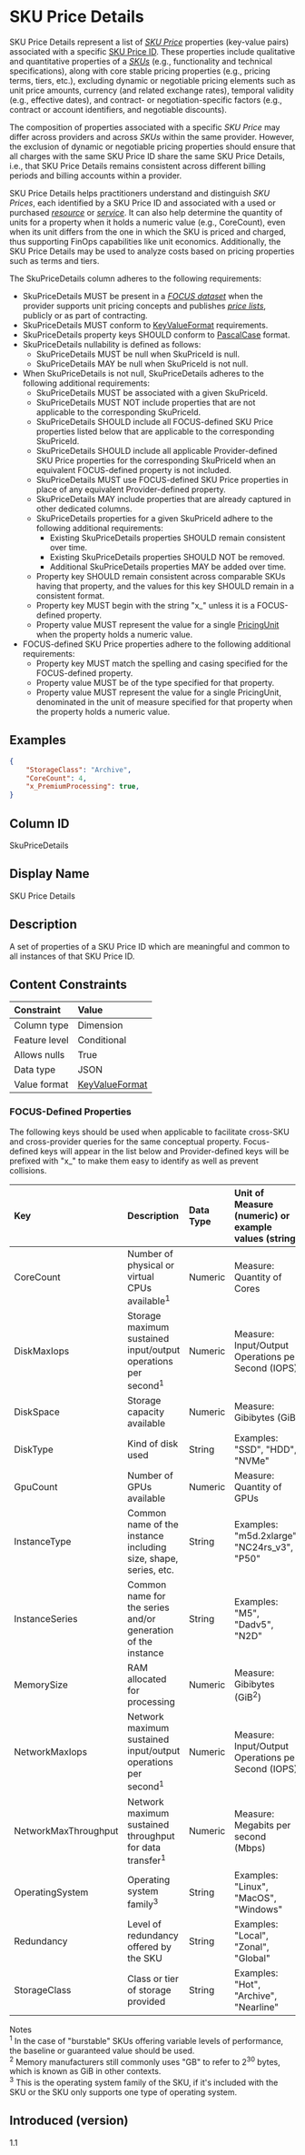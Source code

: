 # SKU Price Details

SKU Price Details represent a list of [*SKU Price*](#glossary:sku-price) properties (key-value pairs) associated with a specific [SKU Price ID](#skupriceid). These properties include qualitative and quantitative properties of a [*SKUs*](#glossary:sku) (e.g., functionality and technical specifications), along with core stable pricing properties (e.g., pricing terms, tiers, etc.), excluding dynamic or negotiable pricing elements such as unit price amounts, currency (and related exchange rates), temporal validity (e.g., effective dates), and contract- or negotiation-specific factors (e.g., contract or account identifiers, and negotiable discounts).

The composition of properties associated with a specific *SKU Price* may differ across providers and across *SKUs* within the same provider. However, the exclusion of dynamic or negotiable pricing properties should ensure that all charges with the same SKU Price ID share the same SKU Price Details, i.e., that SKU Price Details remains consistent across different billing periods and billing accounts within a provider.

SKU Price Details helps practitioners understand and distinguish *SKU Prices*, each identified by a SKU Price ID and associated with a used or purchased [*resource*](#glossary:resource) or [*service*](#glossary:service). It can also help determine the quantity of units for a property when it holds a numeric value (e.g., CoreCount), even when its unit differs from the one in which the SKU is priced and charged, thus supporting FinOps capabilities like unit economics. Additionally, the SKU Price Details may be used to analyze costs based on pricing properties such as terms and tiers.

The SkuPriceDetails column adheres to the following requirements:

* SkuPriceDetails MUST be present in a [*FOCUS dataset*](#glossary:FOCUS-dataset) when the provider supports unit pricing concepts and publishes [*price lists*](#glossary:price-list), publicly or as part of contracting.
* SkuPriceDetails MUST conform to [KeyValueFormat](#key-valueformat) requirements.
* SkuPriceDetails property keys SHOULD conform to [PascalCase](#glossary:pascalcase) format.
* SkuPriceDetails nullability is defined as follows:
  * SkuPriceDetails MUST be null when SkuPriceId is null.
  * SkuPriceDetails MAY be null when SkuPriceId is not null.
* When SkuPriceDetails is not null, SkuPriceDetails adheres to the following additional requirements:
  * SkuPriceDetails MUST be associated with a given SkuPriceId.
  * SkuPriceDetails MUST NOT include properties that are not applicable to the corresponding SkuPriceId.
  * SkuPriceDetails SHOULD include all FOCUS-defined SKU Price properties listed below that are applicable to the corresponding SkuPriceId.
  * SkuPriceDetails SHOULD include all applicable Provider-defined SKU Price properties for the corresponding SkuPriceId when an equivalent FOCUS-defined property is not included.
  * SkuPriceDetails MUST use FOCUS-defined SKU Price properties in place of any equivalent Provider-defined property.
  * SkuPriceDetails MAY include properties that are already captured in other dedicated columns.
  * SkuPriceDetails properties for a given SkuPriceId adhere to the following additional requirements:
    * Existing SkuPriceDetails properties SHOULD remain consistent over time.
    * Existing SkuPriceDetails properties SHOULD NOT be removed.
    * Additional SkuPriceDetails properties MAY be added over time.
  * Property key SHOULD remain consistent across comparable SKUs having that property, and the values for this key SHOULD remain in a consistent format.
  * Property key MUST begin with the string "x_" unless it is a FOCUS-defined property.
  * Property value MUST represent the value for a single [PricingUnit](#pricingunit) when the property holds a numeric value.
* FOCUS-defined SKU Price properties adhere to the following additional requirements:
  * Property key MUST match the spelling and casing specified for the FOCUS-defined property.
  * Property value MUST be of the type specified for that property.
  * Property value MUST represent the value for a single PricingUnit, denominated in the unit of measure specified for that property when the property holds a numeric value.

## Examples

```json
{
    "StorageClass": "Archive",
    "CoreCount": 4,
    "x_PremiumProcessing": true,
}
```

## Column ID

SkuPriceDetails

## Display Name

SKU Price Details

## Description

A set of properties of a SKU Price ID which are meaningful and common to all instances of that SKU Price ID.

## Content Constraints

| Constraint    | Value                              |
| :------------ | :--------------------------------- |
| Column type   | Dimension                          |
| Feature level | Conditional                        |
| Allows nulls  | True                               |
| Data type     | JSON                               |
| Value format  | [KeyValueFormat](#key-valueformat) |

### FOCUS-Defined Properties

The following keys should be used when applicable to facilitate cross-SKU and cross-provider queries for the same conceptual property. Focus-defined keys will appear in the list below and Provider-defined keys will be prefixed with "x_" to make them easy to identify as well as prevent collisions.

| Key                      | Description                                                              | Data Type        | Unit of Measure (numeric) or example values (string)  |
| :----------------------- | :----------------------------------------------------------------------- | :--------------- | :---------------------------------------------------- |
| CoreCount                | Number of physical or virtual CPUs available<sup>1</sup>                 | Numeric          | Measure: Quantity of Cores                            |
| DiskMaxIops              | Storage maximum sustained input/output operations per second<sup>1</sup> | Numeric          | Measure: Input/Output Operations per Second (IOPS)    |
| DiskSpace                | Storage capacity available                                               | Numeric          | Measure: Gibibytes (GiB)                              |
| DiskType                 | Kind of disk used                                                        | String           | Examples: "SSD", "HDD", "NVMe"                        |
| GpuCount                 | Number of GPUs available                                                 | Numeric          | Measure: Quantity of GPUs                             |
| InstanceType             | Common name of the instance including size, shape, series, etc.          | String           | Examples: "m5d.2xlarge", "NC24rs_v3", "P50"           |
| InstanceSeries           | Common name for the series and/or generation of the instance             | String           | Examples: "M5", "Dadv5", "N2D"                        |
| MemorySize               | RAM allocated for processing                                             | Numeric          | Measure: Gibibytes (GiB<sup>2</sup>)                  |
| NetworkMaxIops           | Network maximum sustained input/output operations per second<sup>1</sup> | Numeric          | Measure: Input/Output Operations per Second (IOPS)    |
| NetworkMaxThroughput     | Network maximum sustained throughput for data transfer<sup>1</sup>       | Numeric          | Measure: Megabits per second (Mbps)                   |
| OperatingSystem          | Operating system family<sup>3</sup>                                      | String           | Examples: "Linux", "MacOS", "Windows"                 |
| Redundancy               | Level of redundancy offered by the SKU                                   | String           | Examples: "Local", "Zonal", "Global"                  |
| StorageClass             | Class or tier of storage provided                                        | String           | Examples: "Hot", "Archive", "Nearline"                |

Notes
<br><sup>1</sup> In the case of "burstable" SKUs offering variable levels of performance, the baseline or guaranteed value should be used.
<br><sup>2</sup> Memory manufacturers still commonly uses "GB" to refer to 2<sup>30</sup> bytes, which is known as GiB in other contexts.
<br><sup>3</sup> This is the operating system family of the SKU, if it's included with the SKU or the SKU only supports one type of operating system.

## Introduced (version)

1.1
